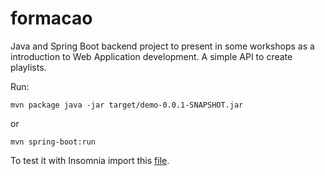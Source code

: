 # formacao

Java and Spring Boot backend project to present in some workshops as a introduction to Web Application development. A simple API to create playlists.

Run:

``
mvn package
java -jar target/demo-0.0.1-SNAPSHOT.jar
``

or 


``
mvn spring-boot:run
``

To test it with Insomnia import this [file](https://github.com/mac-crq-113/formacao/blob/main/demo/files/Insomnia-v1.json).
